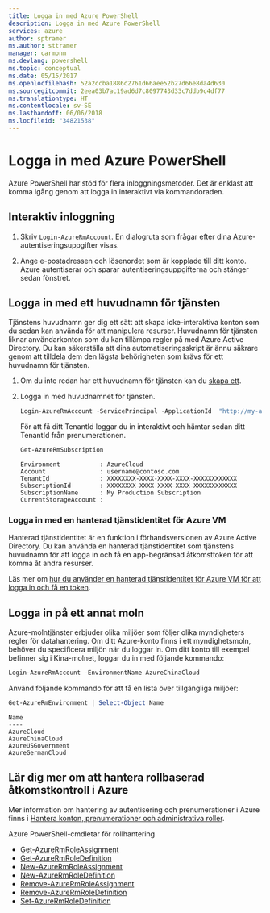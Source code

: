 ```yaml
---
title: Logga in med Azure PowerShell
description: Logga in med Azure PowerShell
services: azure
author: sptramer
ms.author: sttramer
manager: carmonm
ms.devlang: powershell
ms.topic: conceptual
ms.date: 05/15/2017
ms.openlocfilehash: 52a2ccba1886c2761d66aee52b27d66e8da4d630
ms.sourcegitcommit: 2eea03b7ac19ad6d7c8097743d33c7ddb9c4df77
ms.translationtype: HT
ms.contentlocale: sv-SE
ms.lasthandoff: 06/06/2018
ms.locfileid: "34821538"
---
```

# <a name="log-in-with-azure-powershell"></a>Logga in med Azure PowerShell

Azure PowerShell har stöd för flera inloggningsmetoder. Det är enklast att komma igång genom att logga in interaktivt via kommandoraden.

## <a name="interactive-log-in"></a>Interaktiv inloggning

1. Skriv `Login-AzureRmAccount`. En dialogruta som frågar efter dina Azure-autentiseringsuppgifter visas.

2. Ange e-postadressen och lösenordet som är kopplade till ditt konto. Azure autentiserar och sparar autentiseringsuppgifterna och stänger sedan fönstret.

## <a name="log-in-with-a-service-principal"></a>Logga in med ett huvudnamn för tjänsten

Tjänstens huvudnamn ger dig ett sätt att skapa icke-interaktiva konton som du sedan kan använda för att manipulera resurser. Huvudnamn för tjänsten liknar användarkonton som du kan tillämpa regler på med Azure Active Directory. Du kan säkerställa att dina automatiseringsskript är ännu säkrare genom att tilldela dem den lägsta behörigheten som krävs för ett huvudnamn för tjänsten.

1. Om du inte redan har ett huvudnamn för tjänsten kan du [skapa ett](create-azure-service-principal-azureps.md).

2. Logga in med huvudnamnet för tjänsten.

    ```powershell
    Login-AzureRmAccount -ServicePrincipal -ApplicationId  "http://my-app" -Credential $pscredential -TenantId $tenantid
    ```

    För att få ditt TenantId loggar du in interaktivt och hämtar sedan ditt TenantId från prenumerationen.

    ```powershell
    Get-AzureRmSubscription
    ```

    ```
    Environment           : AzureCloud
    Account               : username@contoso.com
    TenantId              : XXXXXXXX-XXXX-XXXX-XXXX-XXXXXXXXXXXX
    SubscriptionId        : XXXXXXXX-XXXX-XXXX-XXXX-XXXXXXXXXXXX
    SubscriptionName      : My Production Subscription
    CurrentStorageAccount :
    ```

### <a name="log-in-using-an-azure-vm-managed-service-identity"></a>Logga in med en hanterad tjänstidentitet för Azure VM

Hanterad tjänstidentitet är en funktion i förhandsversionen av Azure Active Directory. Du kan använda en hanterad tjänstidentitet som tjänstens huvudnamn för att logga in och få en app-begränsad åtkomsttoken för att komma åt andra resurser.

Läs mer om [hur du använder en hanterad tjänstidentitet för Azure VM för att logga in och få en token](/azure/active-directory/msi-how-to-get-access-token-using-msi).

## <a name="log-in-to-another-cloud"></a>Logga in på ett annat moln

Azure-molntjänster erbjuder olika miljöer som följer olika myndigheters regler för datahantering. Om ditt Azure-konto finns i ett myndighetsmoln, behöver du specificera miljön när du loggar in. Om ditt konto till exempel befinner sig i Kina-molnet, loggar du in med följande kommando:

```powershell
Login-AzureRmAccount -EnvironmentName AzureChinaCloud
```

Använd följande kommando för att få en lista över tillgängliga miljöer:

```powershell
Get-AzureRmEnvironment | Select-Object Name
```

```
Name
----
AzureCloud
AzureChinaCloud
AzureUSGovernment
AzureGermanCloud
```

## <a name="learn-more-about-managing-azure-role-based-access"></a>Lär dig mer om att hantera rollbaserad åtkomstkontroll i Azure

Mer information om hantering av autentisering och prenumerationer i Azure finns i [Hantera konton, prenumerationer och administrativa roller](/azure/active-directory/role-based-access-control-configure).

Azure PowerShell-cmdletar för rollhantering

* [Get-AzureRmRoleAssignment](/powershell/module/AzureRM.Resources/Get-AzureRmRoleAssignment)
* [Get-AzureRmRoleDefinition](/powershell/module/AzureRM.Resources/Get-AzureRmRoleDefinition)
* [New-AzureRmRoleAssignment](/powershell/module/AzureRM.Resources/New-AzureRmRoleAssignment)
* [New-AzureRmRoleDefinition](/powershell/module/AzureRM.Resources/New-AzureRmRoleDefinition)
* [Remove-AzureRmRoleAssignment](/powershell/module/AzureRM.Resources/Remove-AzureRmRoleAssignment)
* [Remove-AzureRmRoleDefinition](/powershell/module/AzureRM.Resources/Remove-AzureRmRoleDefinition)
* [Set-AzureRmRoleDefinition](/powershell/moduel/AzureRM.Resources/Set-AzureRmRoleDefinition)
